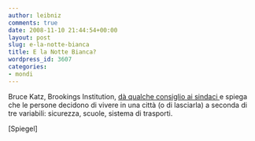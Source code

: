 ```yaml
---
author: leibniz
comments: true
date: 2008-11-10 21:44:54+00:00
layout: post
slug: e-la-notte-bianca
title: E la Notte Bianca?
wordpress_id: 3607
categories:
- mondi
---
```


Bruce Katz, Brookings Institution, [dà qualche consiglio ai sindaci ](http://www.spiegel.de/international/world/0,1518,589556,00.html)e spiega che le persone decidono di vivere in una città (o di lasciarla) a seconda di tre variabili: sicurezza, scuole, sistema di trasporti.

[Spiegel]
